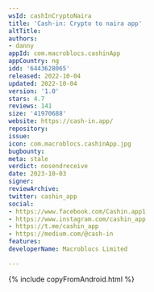 ```yaml
---
wsId: cashInCryptoNaira
title: 'Cash-in: Crypto to naira app'
altTitle: 
authors:
- danny
appId: com.macroblocs.cashinApp
appCountry: ng
idd: '6443628065'
released: 2022-10-04
updated: 2022-10-04
version: '1.0'
stars: 4.7
reviews: 141
size: '41970688'
website: https://cash-in.app/
repository: 
issue: 
icon: com.macroblocs.cashinApp.jpg
bugbounty: 
meta: stale
verdict: nosendreceive
date: 2023-10-03
signer: 
reviewArchive: 
twitter: cashin_app
social:
- https://www.facebook.com/Cashin.app1
- https://www.instagram.com/cashin_app
- https://t.me/cashin_app
- https://medium.com/@cash-in
features: 
developerName: Macroblocs Limited

---
```


{% include copyFromAndroid.html %}
